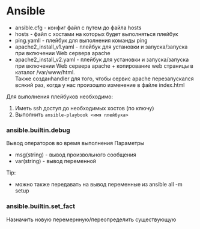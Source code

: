 # **Ansible**

- ansible.cfg - конфиг файл с путем до файла hosts
- hosts - файл с хостами на которых будет выполняться плейбук
- ping.yamll - плейбук для выполнения команды ping
- apache2_install_v1.yaml - плейбук для установки и запуска/запуска при включении Web сервера apache
- apache2_install_v2.yaml - плейбук для установки и запуска/запуска при включении Web сервера apache + копирование web страницы в каталог /var/www/html.   
  Также созданhandler для того, чтобы сервис apache перезапускался всякий раз, когда у нас произошло изменение в файле index.html

Для выполнения плейбуков необходимо:
1. Иметь ssh доступ до необходимых хостов (по ключу)
2. Выполнить `ansible-playbook <имя плейбука>`


### ansible.builtin.debug

Вывод операторов во время выполнения
Параметры
- msg(string) - вывод произвольного сообщения
- var(string) - вывод переменной

Tip:
- можно также передавать на вывод переменные из ansible all -m setup


### ansible.builtin.set_fact

Назначить новую перемернную/переопределить существующую
